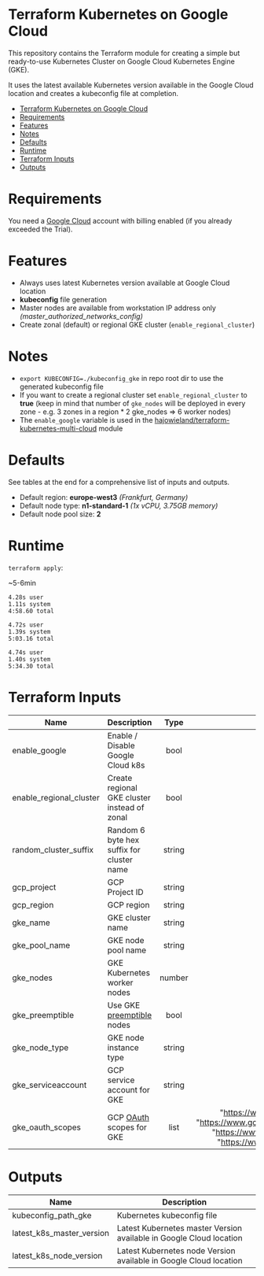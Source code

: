 # Terraform Kubernetes on Google Cloud

This repository contains the Terraform module for creating a simple but ready-to-use Kubernetes Cluster on Google Cloud Kubernetes Engine (GKE).

It uses the latest available Kubernetes version available in the Google Cloud location and creates a kubeconfig file at completion.


- [Terraform Kubernetes on Google Cloud](#Terraform-Kubernetes-on-Google-Cloud)
- [Requirements](#Requirements)
- [Features](#Features)
- [Notes](#Notes)
- [Defaults](#Defaults)
- [Runtime](#Runtime)
- [Terraform Inputs](#Terraform-Inputs)
- [Outputs](#Outputs)


# Requirements

You need a [Google Cloud](https://cloud.google.com/free-trial/) account with billing enabled (if you already exceeded the Trial).


# Features

* Always uses latest Kubernetes version available at Google Cloud location
* **kubeconfig** file generation
* Master nodes are available from workstation IP address only _(master_authorized_networks_config)_
* Create zonal (default) or regional GKE cluster (`enable_regional_cluster`)


# Notes

* `export KUBECONFIG=./kubeconfig_gke` in repo root dir to use the generated kubeconfig file
* If you want to create a regional cluster set `enable_regional_cluster` to **true** (keep in mind that number of `gke_nodes` will be deployed in every zone - e.g. 3 zones in a region * 2 gke_nodes => 6 worker nodes)
* The `enable_google` variable is used in the [hajowieland/terraform-kubernetes-multi-cloud](https://github.com/hajowieland/terraform-kubernetes-multi-cloud) module


# Defaults

See tables at the end for a comprehensive list of inputs and outputs.


* Default region: **europe-west3** _(Frankfurt, Germany)_
* Default node type: **n1-standard-1** _(1x vCPU, 3.75GB memory)_
* Default node pool size: **2**


# Runtime

`terraform apply`:

~5-6min

```
4.28s user
1.11s system
4:58.60 total
```

```
4.72s user
1.39s system
5:03.16 total
```

```
4.74s user
1.40s system
5:34.30 total
```


# Terraform Inputs

| Name | Description | Type | Default | Required |
|------|-------------|:----:|:-----:|:-----:|
| enable_google | Enable / Disable Google Cloud k8s | bool | true | yes |
| enable_regional_cluster | Create regional GKE cluster instead of zonal | bool | true | yes |
| random_cluster_suffix | Random 6 byte hex suffix for cluster name | string |  | yes |
| gcp_project | GCP Project ID | string |   | yes |
| gcp_region | GCP region | string | europe-west3 | yes |
| gke_name | GKE cluster name | string | k8s | yes |
| gke_pool_name | GKE node pool name | string | k8snodepool | yes |
| gke_nodes | GKE Kubernetes worker nodes | number | 2 | yes |
| gke_preemptible | Use GKE [preemptible](https://cloud.google.com/kubernetes-engine/docs/how-to/preemptible-vms) nodes | bool | false | yes |
| gke_node_type | GKE node instance type | string | false | yes |
| gke_serviceaccount | GCP service account for GKE | string | default | yes |
| gke_oauth_scopes | GCP [OAuth](https://www.terraform.io/docs/providers/google/r/container_cluster.html#oauth_scopes) scopes for GKE | list | "https://www.googleapis.com/auth/compute", "https://www.googleapis.com/auth/devstorage.read_only", "https://www.googleapis.com/auth/logging.write", "https://www.googleapis.com/auth/monitoring" | yes |



# Outputs

| Name | Description |
|------|-------------|
| kubeconfig_path_gke | Kubernetes kubeconfig file |
| latest_k8s_master_version | Latest Kubernetes master Version available in Google Cloud location |
| latest_k8s_node_version | Latest Kubernetes node Version available in Google Cloud location |

